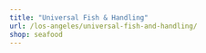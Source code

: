 ```yaml
---
title: "Universal Fish & Handling"
url: /los-angeles/universal-fish-and-handling/
shop: seafood
---
```

